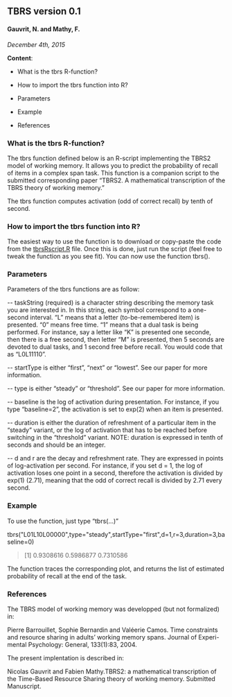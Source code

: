 ## TBRS version 0.1
#### Gauvrit, N. and Mathy, F.

_December 4th, 2015_


**Content**:
* What is the tbrs R-function?

* How to import the tbrs function into R?

* Parameters

* Example

* References



### What is the tbrs R-function?
The tbrs function defined below is an R-script implementing the TBRS2 model of working memory. It allows you to predict the probability of recall of items in a complex span task. This function is a companion script to the submitted corresponding paper “TBRS2. A mathematical transcription of the TBRS theory of working memory.”

The tbrs function computes activation (odd of correct recall) by tenth of second.

### How to import the tbrs function into R?
The easiest way to use the function is to download or copy-paste the code from the [tbrsRscript.R](https://github.com/ngauvrit/tbrs/tbrsRscript.R) file. Once this is done, just run the script (feel free to tweak the function as you see fit). You can now use the function tbrs().

### Parameters
Parameters of the tbrs functions are as follow:

-- taskString (required) is a character string describing the memory task you are interested in. In this string, each symbol correspond to a one-second interval. “L” means that a letter (to-be-remembered item) is presented. “0” means free time. “1” means that a dual task is being performed. For instance, say a letter like “K” is presented one seconde, then there is a free second, then letter “M” is presented, then 5 seconds are devoted to dual tasks, and 1 second free before recall. You would code that as “L0L11110”.

-- startType is either “first”, “next” or “lowest”. See our paper for more information.

-- type is either “steady” or “threshold”. See our paper for more information.

-- baseline is the log of activation during presentation. For instance, if you type “baseline=2”, the activation is set to exp(2) when an item is presented.

-- duration is either the duration of refreshment of a particular item in the “steady” variant, or the log of activation that has to be reached before switching in the “threshold” variant. NOTE: duration is expressed in tenth of seconds and should be an integer.

-- d and r are the decay and refreshment rate. They are expressed in points of log-activation per second. For instance, if you set d = 1, the log of activation loses one point in a second, therefore the activation is divided by exp(1) (2.71), meaning that the odd of correct recall is divided by 2.71 every second.

### Example
To use the function, just type “tbrs(…)”

tbrs("L01L10L00000",type="steady",startType="first",d=1,r=3,duration=3,baseline=0)

> [1] 0.9308616 0.5986877 0.7310586

The function traces the corresponding plot, and returns the list of estimated probability of recall at the end of the task.

### References
The TBRS model of working memory was developped (but not formalized) in:

Pierre Barrouillet, Sophie Bernardin and Valéerie Camos. Time constraints and resource sharing in adults’ working memory spans. Journal of Experi- mental Psychology: General, 133(1):83, 2004.

The present implentation is described in:

Nicolas Gauvrit and Fabien Mathy.TBRS2: a mathematical transcription of the Time-Based Resource Sharing theory of working memory. Submitted Manuscript.
